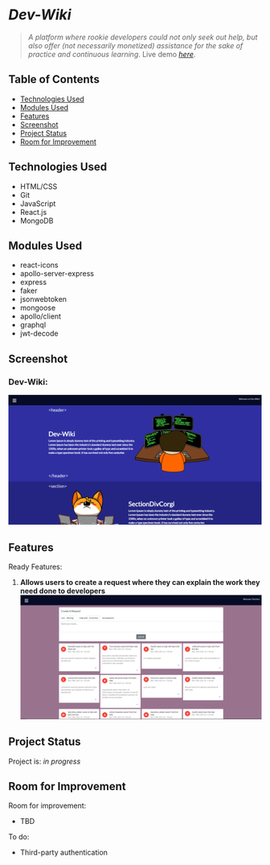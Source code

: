 # _Dev-Wiki_
> _A platform where rookie developers could not only seek out help, but also offer (not necessarily monetized) assistance for the sake of practice and continuous learning_.
> Live demo [_here_](https://dev-wiki-io.herokuapp.com/). 

## Table of Contents
* [Technologies Used](#technologies-used)
* [Modules Used](#modules-used)
* [Features](#features)
* [Screenshot](#screenshot)
* [Project Status](#project-status)
* [Room for Improvement](#room-for-improvement)

## Technologies Used
- HTML/CSS
- Git
- JavaScript
- React.js
- MongoDB

## Modules Used
- react-icons
- apollo-server-express
- express
- faker
- jsonwebtoken
- mongoose
- apollo/client
- graphql
- jwt-decode


## Screenshot
### Dev-Wiki:
![Main-screenshot](./assets/screenshot/main.png)


## Features
Ready Features:
1. **Allows users to create a request where they can explain the work they need done to developers**
     ![Request](./assets/screenshot/request.png)
 


## Project Status
Project is: _in progress_


## Room for Improvement
Room for improvement:
- TBD

To do:
- Third-party authentication 
